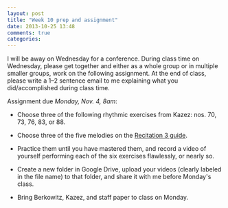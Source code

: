 ```yaml
---
layout: post
title: "Week 10 prep and assignment"
date: 2013-10-25 13:48
comments: true
categories: 
---
```


I will be away on Wednesday for a conference. During class time on Wednesday, please get together and either as a whole group or in multiple smaller groups, work on the following assignment. At the end of class, please write a 1–2 sentence email to me explaining what you did/accomplished during class time.

Assignment due *Monday, Nov. 4, 8am*:

- Choose three of the following rhythmic exercises from Kazez: nos. 70, 73, 76, 83, or 88.

- Choose three of the five melodies on the [Recitation 3 guide](media/rec3.pdf).

- Practice them until you have mastered them, and record a video of yourself performing each of the six exercises flawlessly, or nearly so.

- Create a new folder in Google Drive, upload your videos (clearly labeled in the file name) to that folder, and share it with me before Monday's class.

- Bring Berkowitz, Kazez, and staff paper to class on Monday.
